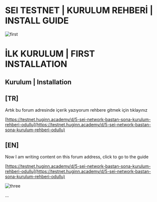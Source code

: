 # SEI TESTNET | KURULUM REHBERİ | INSTALL GUIDE
![first](https://cdn.discordapp.com/attachments/987875932129886231/987875966070161458/seicover.jpg)

# İLK KURULUM | FIRST INSTALLATION

## Kurulum | Installation

## [TR]
Artık bu forum adresinde içerik yazıyorum rehbere gitmek için tıklayınız

[https://testnet.huginn.academy/d/5-sei-network-bastan-sona-kurulum-rehberi-odullu](https://testnet.huginn.academy/d/5-sei-network-bastan-sona-kurulum-rehberi-odullu)

## [EN]
Now I am writing content on this forum address, click to go to the guide

[https://testnet.huginn.academy/d/5-sei-network-bastan-sona-kurulum-rehberi-odullu](https://testnet.huginn.academy/d/5-sei-network-bastan-sona-kurulum-rehberi-odullu)

![three](https://pbs.twimg.com/profile_images/1512563538388262912/PhMo-yc__400x400.jpg)

...

